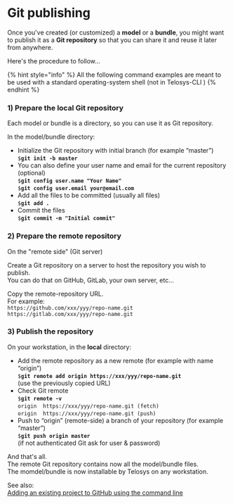# Git publishing

Once you've created (or customized) a **model** or a **bundle**, you might want to publish it as a **Git repository** so that you can share it and reuse it later from anywhere.

Here's the procedure to follow...

{% hint style="info" %}
All the following command examples are meant to be used with a standard operating-system shell (not in Telosys-CLI )
{% endhint %}

### 1) Prepare the local Git repository&#x20;

Each model or bundle is a directory, so you can use it as Git repository.

In the model/bundle directory:&#x20;

* Initialize the Git repository with initial branch (for example “master”)\
  `$`**`git init -b master`**
* You can also define your user name and email for the current repository (optional)\
  `$`**`git config user.name "Your Name"`**\
  `$`**`git config user.email your@email.com`**
* Add all the files to be committed (usually all files)\
  `$`**`git add .`**
* Commit the files \
  `$`**`git commit -m "Initial commit"`**

### 2) Prepare the remote repository&#x20;

On the "remote side" (Git server)

Create a Git repository on a server to host the repository you wish to publish.\
You can do that on GitHub, GitLab, your own server, etc...

Copy the remote-repository URL. \
For example:\
&#x20; `https://github.com/xxx/yyy/repo-name.git`   \
&#x20; `https://gitlab.com/xxx/yyy/repo-name.git`&#x20;

### 3) Publish the repository&#x20;

On your workstation, in the **local** directory:

* Add the remote repository as a new remote (for example with name “origin”)\
  `$`**`git remote add origin https://xxx/yyy/repo-name.git`** \
  (use the previously copied URL)
* Check Git remote\
  `$`**`git remote -v`**\
  `origin  https://xxx/yyy/repo-name.git (fetch)`\
  `origin  https://xxx/yyy/repo-name.git (push)`
* Push to “origin” (remote-side) a branch of your repository (for example “master”)\
  `$`**`git push origin master`**\
  (if not authenticated Git ask for user & password)



And that's all. \
The remote Git repository contains now all the model/bundle files. \
The momdel/bundle is now installable by Telosys on any workstation.

See also:\
[Adding an existing project to GitHub using the command line](https://docs.github.com/en/github/importing-your-projects-to-github/importing-source-code-to-github/adding-an-existing-project-to-github-using-the-command-line)
